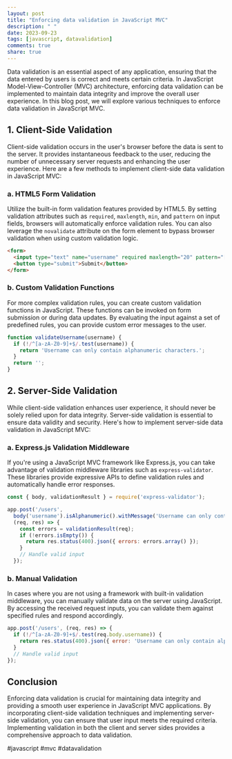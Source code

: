 ```yaml
---
layout: post
title: "Enforcing data validation in JavaScript MVC"
description: " "
date: 2023-09-23
tags: [javascript, datavalidation]
comments: true
share: true
---
```


Data validation is an essential aspect of any application, ensuring that the data entered by users is correct and meets certain criteria. In JavaScript Model-View-Controller (MVC) architecture, enforcing data validation can be implemented to maintain data integrity and improve the overall user experience. In this blog post, we will explore various techniques to enforce data validation in JavaScript MVC.

## 1. Client-Side Validation

Client-side validation occurs in the user's browser before the data is sent to the server. It provides instantaneous feedback to the user, reducing the number of unnecessary server requests and enhancing the user experience. Here are a few methods to implement client-side data validation in JavaScript MVC:

### a. HTML5 Form Validation

Utilize the built-in form validation features provided by HTML5. By setting validation attributes such as `required`, `maxlength`, `min`, and `pattern` on input fields, browsers will automatically enforce validation rules. You can also leverage the `novalidate` attribute on the form element to bypass browser validation when using custom validation logic.

```html
<form>
  <input type="text" name="username" required maxlength="20" pattern="[a-zA-Z0-9]+">
  <button type="submit">Submit</button>
</form>
```

### b. Custom Validation Functions

For more complex validation rules, you can create custom validation functions in JavaScript. These functions can be invoked on form submission or during data updates. By evaluating the input against a set of predefined rules, you can provide custom error messages to the user.

```javascript
function validateUsername(username) {
  if (!/^[a-zA-Z0-9]+$/.test(username)) {
    return 'Username can only contain alphanumeric characters.';
  }
  return '';
}
```

## 2. Server-Side Validation

While client-side validation enhances user experience, it should never be solely relied upon for data integrity. Server-side validation is essential to ensure data validity and security. Here's how to implement server-side data validation in JavaScript MVC:

### a. Express.js Validation Middleware

If you're using a JavaScript MVC framework like Express.js, you can take advantage of validation middleware libraries such as `express-validator`. These libraries provide expressive APIs to define validation rules and automatically handle error responses.

```javascript
const { body, validationResult } = require('express-validator');

app.post('/users',
  body('username').isAlphanumeric().withMessage('Username can only contain alphanumeric characters.'),
  (req, res) => {
    const errors = validationResult(req);
    if (!errors.isEmpty()) {
      return res.status(400).json({ errors: errors.array() });
    }
    // Handle valid input
  });
```

### b. Manual Validation

In cases where you are not using a framework with built-in validation middleware, you can manually validate data on the server using JavaScript. By accessing the received request inputs, you can validate them against specified rules and respond accordingly.

```javascript
app.post('/users', (req, res) => {
  if (!/^[a-zA-Z0-9]+$/.test(req.body.username)) {
    return res.status(400).json({ error: 'Username can only contain alphanumeric characters.' });
  }
  // Handle valid input
});
```

## Conclusion

Enforcing data validation is crucial for maintaining data integrity and providing a smooth user experience in JavaScript MVC applications. By incorporating client-side validation techniques and implementing server-side validation, you can ensure that user input meets the required criteria. Implementing validation in both the client and server sides provides a comprehensive approach to data validation.

#javascript #mvc #datavalidation